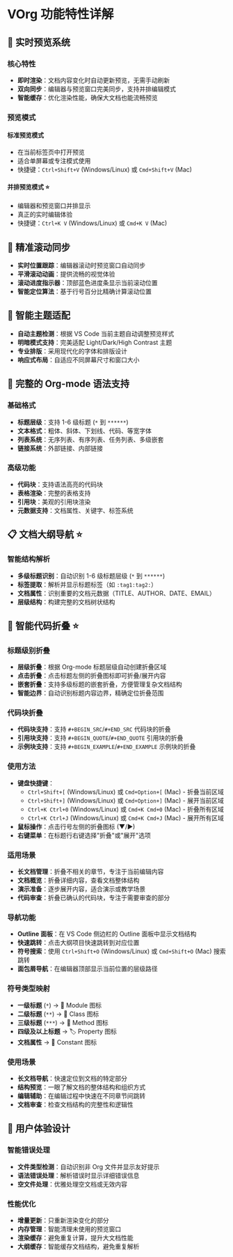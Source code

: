 # VOrg 功能特性详解

## 🔄 实时预览系统

### 核心特性
- **即时渲染**：文档内容变化时自动更新预览，无需手动刷新
- **双向同步**：编辑器与预览窗口完美同步，支持并排编辑模式
- **智能缓存**：优化渲染性能，确保大文档也能流畅预览

### 预览模式

#### 标准预览模式
- 在当前标签页中打开预览
- 适合单屏幕或专注模式使用
- 快捷键：`Ctrl+Shift+V` (Windows/Linux) 或 `Cmd+Shift+V` (Mac)

#### 并排预览模式 ⭐
- 编辑器和预览窗口并排显示
- 真正的实时编辑体验
- 快捷键：`Ctrl+K V` (Windows/Linux) 或 `Cmd+K V` (Mac)

## 🔄 精准滚动同步

- **实时位置跟踪**：编辑器滚动时预览窗口自动同步
- **平滑滚动动画**：提供流畅的视觉体验
- **滚动进度指示器**：顶部蓝色进度条显示当前滚动位置
- **智能定位算法**：基于行号百分比精确计算滚动位置

## 🎨 智能主题适配

- **自动主题检测**：根据 VS Code 当前主题自动调整预览样式
- **明暗模式支持**：完美适配 Light/Dark/High Contrast 主题
- **专业排版**：采用现代化的字体和排版设计
- **响应式布局**：自适应不同屏幕尺寸和窗口大小

## 📝 完整的 Org-mode 语法支持

### 基础格式
- **标题层级**：支持 1-6 级标题 (`*` 到 `******`)
- **文本格式**：粗体、斜体、下划线、代码、等宽字体
- **列表系统**：无序列表、有序列表、任务列表、多级嵌套
- **链接系统**：外部链接、内部链接

### 高级功能
- **代码块**：支持语法高亮的代码块
- **表格渲染**：完整的表格支持
- **引用块**：美观的引用块渲染
- **元数据支持**：文档属性、关键字、标签系统

## 📋 文档大纲导航 ⭐

### 智能结构解析
- **多级标题识别**：自动识别 1-6 级标题层级 (`*` 到 `******`)
- **标签提取**：解析并显示标题标签（如 `:tag1:tag2:`）
- **文档属性**：识别重要的文档元数据（TITLE、AUTHOR、DATE、EMAIL）
- **层级结构**：构建完整的文档树状结构

## 📁 智能代码折叠 ⭐

### 标题级别折叠
- **层级折叠**：根据 Org-mode 标题层级自动创建折叠区域
- **点击折叠**：点击标题左侧的折叠图标即可折叠/展开内容
- **嵌套折叠**：支持多级标题的嵌套折叠，方便管理复杂文档结构
- **智能边界**：自动识别标题内容边界，精确定位折叠范围

### 代码块折叠
- **代码块支持**：支持 `#+BEGIN_SRC`/`#+END_SRC` 代码块的折叠
- **引用块支持**：支持 `#+BEGIN_QUOTE`/`#+END_QUOTE` 引用块的折叠
- **示例块支持**：支持 `#+BEGIN_EXAMPLE`/`#+END_EXAMPLE` 示例块的折叠

### 使用方法
- **键盘快捷键**：
  - `Ctrl+Shift+[` (Windows/Linux) 或 `Cmd+Option+[` (Mac) - 折叠当前区域
  - `Ctrl+Shift+]` (Windows/Linux) 或 `Cmd+Option+]` (Mac) - 展开当前区域
  - `Ctrl+K Ctrl+0` (Windows/Linux) 或 `Cmd+K Cmd+0` (Mac) - 折叠所有区域
  - `Ctrl+K Ctrl+J` (Windows/Linux) 或 `Cmd+K Cmd+J` (Mac) - 展开所有区域
- **鼠标操作**：点击行号左侧的折叠图标 (▼/▶)
- **右键菜单**：在标题行右键选择"折叠"或"展开"选项

### 适用场景
- **长文档管理**：折叠不相关的章节，专注于当前编辑内容
- **文档概览**：折叠详细内容，查看文档整体结构
- **演示准备**：逐步展开内容，适合演示或教学场景
- **代码审查**：折叠已确认的代码块，专注于需要审查的部分

### 导航功能
- **Outline 面板**：在 VS Code 侧边栏的 Outline 面板中显示文档结构
- **快速跳转**：点击大纲项目快速跳转到对应位置
- **符号搜索**：使用 `Ctrl+Shift+O` (Windows/Linux) 或 `Cmd+Shift+O` (Mac) 搜索跳转
- **面包屑导航**：在编辑器顶部显示当前位置的层级路径

### 符号类型映射
- **一级标题** (`*`) → 📁 Module 图标
- **二级标题** (`**`) → 📂 Class 图标  
- **三级标题** (`***`) → 🔧 Method 图标
- **四级及以上标题** → 🏷️ Property 图标
- **文档属性** → 📌 Constant 图标

### 使用场景
- **长文档导航**：快速定位到文档的特定部分
- **结构预览**：一眼了解文档的整体结构和组织方式
- **编辑辅助**：在编辑过程中快速在不同章节间跳转
- **文档审查**：检查文档结构的完整性和逻辑性

## 🚀 用户体验设计

### 智能错误处理
- **文件类型检测**：自动识别非 Org 文件并显示友好提示
- **语法错误处理**：解析错误时显示详细错误信息
- **空文件处理**：优雅处理空文档或无效内容

### 性能优化
- **增量更新**：只重新渲染变化的部分
- **内存管理**：智能清理未使用的预览窗口
- **渲染缓存**：避免重复计算，提升大文档性能
- **大纲缓存**：智能缓存文档结构，避免重复解析 